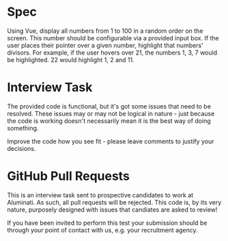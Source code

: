 # Spec
Using Vue, display all numbers from 1 to 100 in a random order on the screen. This number should be configurable via a provided input box.
If the user places their pointer over a given number, highlight that numbers' divisors.
For example, if the user hovers over 21, the numbers 1, 3, 7 would be highlighted. 22 would highlight 1, 2 and 11.

# Interview Task
The provided code is functional, but it's got some issues that need to be resolved. These issues may or may not be logical in nature - just because the code is working doesn't necessarily mean it is the best way of doing something.

Improve the code how you see fit - please leave comments to justify your decisions.

# GitHub Pull Requests
This is an interview task sent to prospective candidates to work at Aluminati. As such, all pull requests will be rejected. This code is, by its very nature, purposely designed with issues that candiates are asked to review!

If you have been invited to perform this test your submission should be through your point of contact with us, e.g. your recruitment agency.
